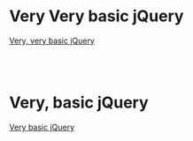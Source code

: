 # Very Very basic jQuery

[Very, very basic jQuery](veryverybasic.md)

<br /><br />

# Very, basic jQuery

[Very basic jQuery](verybasic.md)

<br /><br />
